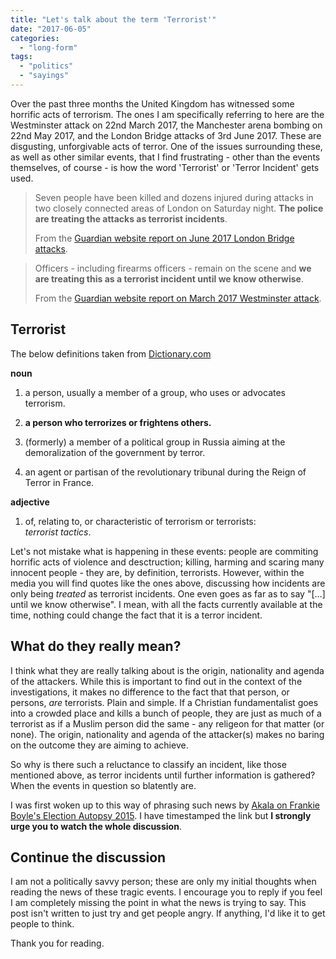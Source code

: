 ```yaml
---
title: "Let's talk about the term 'Terrorist'"
date: "2017-06-05"
categories: 
  - "long-form"
tags: 
  - "politics"
  - "sayings"
---
```


Over the past three months the United Kingdom has witnessed some horrific acts of terrorism. The ones I am specifically referring to here are the Westminster attack on 22nd March 2017, the Manchester arena bombing on 22nd May 2017, and the London Bridge attacks of 3rd June 2017. These are disgusting, unforgivable acts of terror. One of the issues surrounding these, as well as other similar events, that I find frustrating - other than the events themselves, of course - is how the word 'Terrorist' or 'Terror Incident' gets used.

> Seven people have been killed and dozens injured during attacks in two closely connected areas of London on Saturday night. **The police are treating the attacks as terrorist incidents**.
> 
> From the [Guardian website report on June 2017 London Bridge attacks](https://www.theguardian.com/uk-news/2017/jun/04/london-attacks-what-we-know-so-far-london-bridge-borough-market-vauxhall).

> Officers - including firearms officers - remain on the scene and **we are treating this as a terrorist incident until we know otherwise**.
> 
> From the [Guardian website report on March 2017 Westminster attack](https://www.theguardian.com/politics/blog/live/2017/mar/22/peers-say-brexit-with-no-trade-deal-would-cause-signicicant-damage-to-service-sector-politics-live?page=with:block-58d299b6e4b0a411e9ab75dd#block-58d299b6e4b0a411e9ab75dd).

## Terrorist

The below definitions taken from [Dictionary.com](http://www.dictionary.com/browse/terrorist)

**noun**

1. a person, usually a member of a group, who uses or advocates terrorism.

3. **a person who terrorizes or frightens others.**

5. (formerly) a member of a political group in Russia aiming at the demoralization of the government by terror.

7. an agent or partisan of the revolutionary tribunal during the Reign of Terror in France.

**adjective**

1. of, relating to, or characteristic of terrorism or terrorists:  
    _terrorist tactics_.

Let's not mistake what is happening in these events: people are commiting horrific acts of violence and desctruction; killing, harming and scaring many innocent people - they are, by definition, terrorists. However, within the media you will find quotes like the ones above, discussing how incidents are only being _treated_ as terrorist incidents. One even goes as far as to say "\[...\] until we know otherwise". I mean, with all the facts currently available at the time, nothing could change the fact that it is a terror incident.

## What do they really mean?

I think what they are really talking about is the origin, nationality and agenda of the attackers. While this is important to find out in the context of the investigations, it makes no difference to the fact that that person, or persons, _are_ terrorists. Plain and simple. If a Christian fundamentalist goes into a crowded place and kills a bunch of people, they are just as much of a terrorist as if a Muslim person did the same - any religeon for that matter (or none). The origin, nationality and agenda of the attacker(s) makes no baring on the outcome they are aiming to achieve.

So why is there such a reluctance to classify an incident, like those mentioned above, as terror incidents until further information is gathered? When the events in question so blatently are.

I was first woken up to this way of phrasing such news by [Akala on Frankie Boyle's Election Autopsy 2015](https://youtu.be/7YCu5B6AMoQ?t=5m36s). I have timestamped the link but **I strongly urge you to watch the whole discussion**.

## Continue the discussion

I am not a politically savvy person; these are only my initial thoughts when reading the news of these tragic events. I encourage you to reply if you feel I am completely missing the point in what the news is trying to say. This post isn't written to just try and get people angry. If anything, I'd like it to get people to think.

Thank you for reading.
